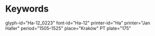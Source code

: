 # Keywords
glyph-id="Ha-12_0223"
font-id="Ha-12"
printer-id="Ha"
printer="Jan Haller"
period="1505–1525"
place="Kraków"
PT plate="175"
